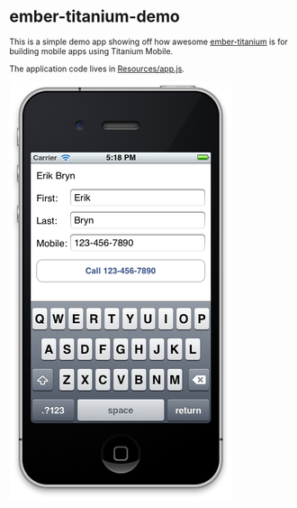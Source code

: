 # ember-titanium-demo

This is a simple demo app showing off how awesome [ember-titanium](http://github.com/ebryn/ember-titanium) is for building mobile apps using Titanium Mobile.

The application code lives in [Resources/app.js](https://github.com/ebryn/ember-titanium-demo/blob/master/Resources/app.js).

![Demo Screenshot](https://github.com/ebryn/ember-titanium-demo/raw/gh-pages/demo_screenshot.png)
